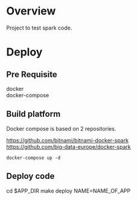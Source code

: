 
# Overview

Project to test spark code.

# Deploy

## Pre Requisite

docker  
docker-compose

## Build platform

Docker compose is based on 2 repositories.

https://github.com/bitnami/bitnami-docker-spark  
https://github.com/big-data-europe/docker-spark

```
docker-compose up -d
```

## Deploy code
cd $APP_DIR
make deploy NAME=NAME_OF_APP

